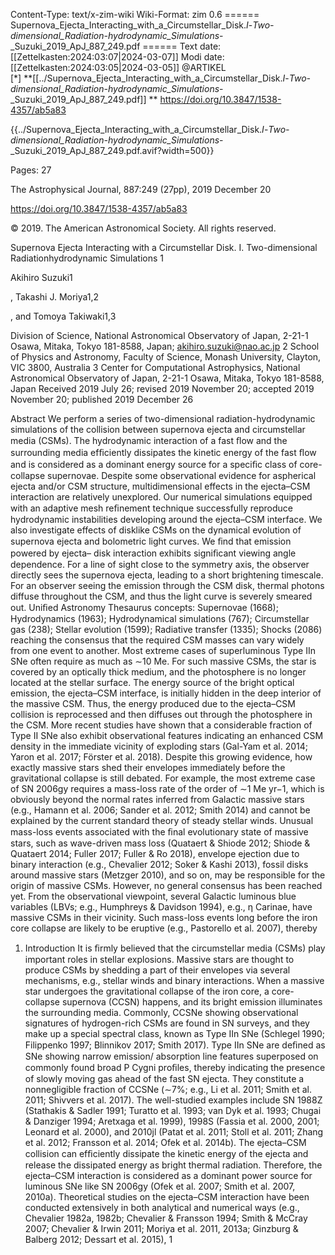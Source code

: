 Content-Type: text/x-zim-wiki
Wiki-Format: zim 0.6
====== Supernova_Ejecta_Interacting_with_a_Circumstellar_Disk._I_-_Two-dimensional_Radiation-hydrodynamic_Simulations_-_Suzuki_2019_ApJ_887_249.pdf ======
Text date: [[Zettelkasten:2024:03:07|2024-03-07]] Modi date: [[Zettelkasten:2024:03:05|2024-03-05]]
@ARTIKEL  
[*] **[[../Supernova_Ejecta_Interacting_with_a_Circumstellar_Disk._I_-_Two-dimensional_Radiation-hydrodynamic_Simulations_-_Suzuki_2019_ApJ_887_249.pdf]] **
https://doi.org/10.3847/1538-4357/ab5a83


{{../Supernova_Ejecta_Interacting_with_a_Circumstellar_Disk._I_-_Two-dimensional_Radiation-hydrodynamic_Simulations_-_Suzuki_2019_ApJ_887_249.pdf.avif?width=500}}

Pages:           27


The Astrophysical Journal, 887:249 (27pp), 2019 December 20

https://doi.org/10.3847/1538-4357/ab5a83

© 2019. The American Astronomical Society. All rights reserved.

Supernova Ejecta Interacting with a Circumstellar Disk. I. Two-dimensional Radiationhydrodynamic Simulations
1

Akihiro Suzuki1

, Takashi J. Moriya1,2

, and Tomoya Takiwaki1,3

Division of Science, National Astronomical Observatory of Japan, 2-21-1 Osawa, Mitaka, Tokyo 181-8588, Japan; akihiro.suzuki@nao.ac.jp
2
School of Physics and Astronomy, Faculty of Science, Monash University, Clayton, VIC 3800, Australia
3
Center for Computational Astrophysics, National Astronomical Observatory of Japan, 2-21-1 Osawa, Mitaka, Tokyo 181-8588, Japan
Received 2019 July 26; revised 2019 November 20; accepted 2019 November 20; published 2019 December 26

Abstract
We perform a series of two-dimensional radiation-hydrodynamic simulations of the collision between supernova
ejecta and circumstellar media (CSMs). The hydrodynamic interaction of a fast ﬂow and the surrounding media
efﬁciently dissipates the kinetic energy of the fast ﬂow and is considered as a dominant energy source for a speciﬁc
class of core-collapse supernovae. Despite some observational evidence for aspherical ejecta and/or CSM
structure, multidimensional effects in the ejecta–CSM interaction are relatively unexplored. Our numerical
simulations equipped with an adaptive mesh reﬁnement technique successfully reproduce hydrodynamic
instabilities developing around the ejecta–CSM interface. We also investigate effects of disklike CSMs on the
dynamical evolution of supernova ejecta and bolometric light curves. We ﬁnd that emission powered by ejecta–
disk interaction exhibits signiﬁcant viewing angle dependence. For a line of sight close to the symmetry axis, the
observer directly sees the supernova ejecta, leading to a short brightening timescale. For an observer seeing the
emission through the CSM disk, thermal photons diffuse throughout the CSM, and thus the light curve is severely
smeared out.
Uniﬁed Astronomy Thesaurus concepts: Supernovae (1668); Hydrodynamics (1963); Hydrodynamical simulations
(767); Circumstellar gas (238); Stellar evolution (1599); Radiative transfer (1335); Shocks (2086)
reaching the consensus that the required CSM masses can vary
widely from one event to another. Most extreme cases of
superluminous Type IIn SNe often require as much as ∼10 Me.
For such massive CSMs, the star is covered by an optically
thick medium, and the photosphere is no longer located at the
stellar surface. The energy source of the bright optical
emission, the ejecta–CSM interface, is initially hidden in the
deep interior of the massive CSM. Thus, the energy produced
due to the ejecta–CSM collision is reprocessed and then
diffuses out through the photosphere in the CSM. More recent
studies have shown that a considerable fraction of Type II SNe
also exhibit observational features indicating an enhanced CSM
density in the immediate vicinity of exploding stars (Gal-Yam
et al. 2014; Yaron et al. 2017; Förster et al. 2018).
Despite this growing evidence, how exactly massive stars
shed their envelopes immediately before the gravitational
collapse is still debated. For example, the most extreme case of
SN 2006gy requires a mass-loss rate of the order of ∼1 Me
yr−1, which is obviously beyond the normal rates inferred from
Galactic massive stars (e.g., Hamann et al. 2006; Sander et al.
2012; Smith 2014) and cannot be explained by the current
standard theory of steady stellar winds. Unusual mass-loss
events associated with the ﬁnal evolutionary state of massive
stars, such as wave-driven mass loss (Quataert & Shiode 2012;
Shiode & Quataert 2014; Fuller 2017; Fuller & Ro 2018),
envelope ejection due to binary interaction (e.g., Chevalier
2012; Soker & Kashi 2013), fossil disks around massive stars
(Metzger 2010), and so on, may be responsible for the origin of
massive CSMs. However, no general consensus has been
reached yet. From the observational viewpoint, several Galactic
luminous blue variables (LBVs; e.g., Humphreys & Davidson 1994), e.g., η Carinae, have massive CSMs in their vicinity.
Such mass-loss events long before the iron core collapse are
likely to be eruptive (e.g., Pastorello et al. 2007), thereby

1. Introduction
It is ﬁrmly believed that the circumstellar media (CSMs)
play important roles in stellar explosions. Massive stars are
thought to produce CSMs by shedding a part of their envelopes
via several mechanisms, e.g., stellar winds and binary
interactions. When a massive star undergoes the gravitational
collapse of the iron core, a core-collapse supernova (CCSN)
happens, and its bright emission illuminates the surrounding
media. Commonly, CCSNe showing observational signatures
of hydrogen-rich CSMs are found in SN surveys, and they
make up a special spectral class, known as Type IIn SNe
(Schlegel 1990; Filippenko 1997; Blinnikov 2017; Smith 2017).
Type IIn SNe are deﬁned as SNe showing narrow emission/
absorption line features superposed on commonly found broad
P Cygni proﬁles, thereby indicating the presence of slowly
moving gas ahead of the fast SN ejecta. They constitute a
nonnegligible fraction of CCSNe (∼7%; e.g., Li et al. 2011;
Smith et al. 2011; Shivvers et al. 2017). The well-studied
examples include SN 1988Z (Stathakis & Sadler 1991; Turatto
et al. 1993; van Dyk et al. 1993; Chugai & Danziger 1994;
Aretxaga et al. 1999), 1998S (Fassia et al. 2000, 2001; Leonard
et al. 2000), and 2010jl (Patat et al. 2011; Stoll et al. 2011;
Zhang et al. 2012; Fransson et al. 2014; Ofek et al. 2014b). The
ejecta–CSM collision can efﬁciently dissipate the kinetic
energy of the ejecta and release the dissipated energy as bright
thermal radiation. Therefore, the ejecta–CSM interaction is
considered as a dominant power source for luminous SNe like
SN 2006gy (Ofek et al. 2007; Smith et al. 2007, 2010a).
Theoretical studies on the ejecta–CSM interaction have been
conducted extensively in both analytical and numerical ways
(e.g., Chevalier 1982a, 1982b; Chevalier & Fransson 1994;
Smith & McCray 2007; Chevalier & Irwin 2011; Moriya et al.
2011, 2013a; Ginzburg & Balberg 2012; Dessart et al. 2015),
1

